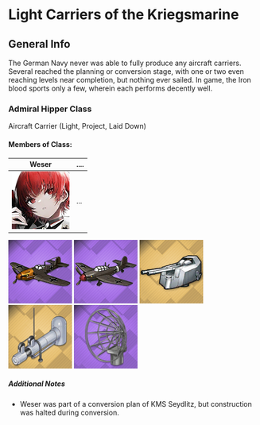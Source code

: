 # Light Carriers of the Kriegsmarine

## General Info

The German Navy never was able to fully produce any aircraft carriers. Several reached the planning or conversion stage, with one or two even reaching levels near completion, but nothing ever sailed. In game, the Iron blood sports only a few, wherein each performs decently well.

### Admiral Hipper Class

Aircraft Carrier (Light, Project, Laid Down)

#### Members of Class: <br/>
Weser | ....
| ----- | ----- |
![Weser](/Icons/Ship/IronBlood/Weser.png) |      ...        <br/>

![MEBF109T](/Icons/Equipment/Aircraft/Fighter/MEBF109T.png)
![JU87](/Icons/Equipment/Aircraft/Bomber/JU87.png)
![10.5cmSKC33NA](/Icons/Equipment/AA/10.5cmSKC33NA.png)
![SteamCatapult](/Icons/Equipment/Auxiliary/SteamCatapult.png)
![AirRadar](/Icons/Equipment/Auxiliary/AirRadar.png) <br/>

##### Additional Notes
* Weser was part of a conversion plan of KMS Seydlitz, but construction was halted during conversion.